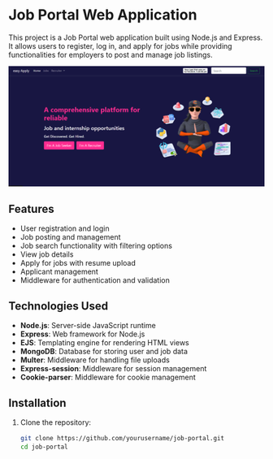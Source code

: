 # Job Portal Web Application

This project is a Job Portal web application built using Node.js and Express. It allows users to register, log in, and apply for jobs while providing functionalities for employers to post and manage job listings.

![Homepage Screenshot](./public/images/homepage-screenshot.png)

## Features

- User registration and login
- Job posting and management
- Job search functionality with filtering options
- View job details
- Apply for jobs with resume upload
- Applicant management
- Middleware for authentication and validation

## Technologies Used

- **Node.js**: Server-side JavaScript runtime
- **Express**: Web framework for Node.js
- **EJS**: Templating engine for rendering HTML views
- **MongoDB**: Database for storing user and job data
- **Multer**: Middleware for handling file uploads
- **Express-session**: Middleware for session management
- **Cookie-parser**: Middleware for cookie management

## Installation

1. Clone the repository:

   ```bash
   git clone https://github.com/yourusername/job-portal.git
   cd job-portal
   ```
